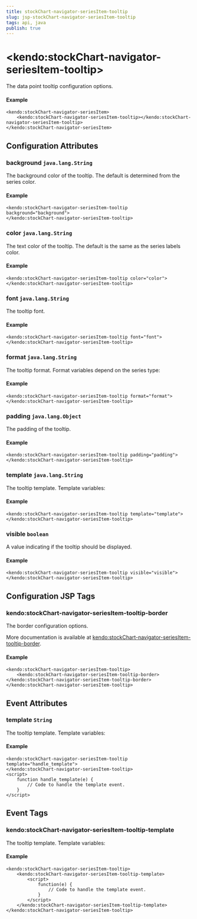 ```yaml
---
title: stockChart-navigator-seriesItem-tooltip
slug: jsp-stockChart-navigator-seriesItem-tooltip
tags: api, java
publish: true
---
```


# \<kendo:stockChart-navigator-seriesItem-tooltip\>

The data point tooltip configuration options.

#### Example
    <kendo:stockChart-navigator-seriesItem>
        <kendo:stockChart-navigator-seriesItem-tooltip></kendo:stockChart-navigator-seriesItem-tooltip>
    </kendo:stockChart-navigator-seriesItem>

## Configuration Attributes

### background `java.lang.String`

The background color of the tooltip. The default is determined from the series color.

#### Example
    <kendo:stockChart-navigator-seriesItem-tooltip background="background">
    </kendo:stockChart-navigator-seriesItem-tooltip>

### color `java.lang.String`

The text color of the tooltip. The default is the same as the series labels color.

#### Example
    <kendo:stockChart-navigator-seriesItem-tooltip color="color">
    </kendo:stockChart-navigator-seriesItem-tooltip>

### font `java.lang.String`

The tooltip font.

#### Example
    <kendo:stockChart-navigator-seriesItem-tooltip font="font">
    </kendo:stockChart-navigator-seriesItem-tooltip>

### format `java.lang.String`

The tooltip format. Format variables depend on the series type:

#### Example
    <kendo:stockChart-navigator-seriesItem-tooltip format="format">
    </kendo:stockChart-navigator-seriesItem-tooltip>

### padding `java.lang.Object`

The padding of the tooltip.

#### Example
    <kendo:stockChart-navigator-seriesItem-tooltip padding="padding">
    </kendo:stockChart-navigator-seriesItem-tooltip>

### template `java.lang.String`

The tooltip template.
Template variables:

#### Example
    <kendo:stockChart-navigator-seriesItem-tooltip template="template">
    </kendo:stockChart-navigator-seriesItem-tooltip>

### visible `boolean`

A value indicating if the tooltip should be displayed.

#### Example
    <kendo:stockChart-navigator-seriesItem-tooltip visible="visible">
    </kendo:stockChart-navigator-seriesItem-tooltip>


##  Configuration JSP Tags

### kendo:stockChart-navigator-seriesItem-tooltip-border

The border configuration options.

More documentation is available at [kendo:stockChart-navigator-seriesItem-tooltip-border](stockchart/navigator-seriesitem-tooltip-border).

#### Example

    <kendo:stockChart-navigator-seriesItem-tooltip>
        <kendo:stockChart-navigator-seriesItem-tooltip-border></kendo:stockChart-navigator-seriesItem-tooltip-border>
    </kendo:stockChart-navigator-seriesItem-tooltip>


## Event Attributes

### template `String`

The tooltip template.
Template variables:


#### Example
    <kendo:stockChart-navigator-seriesItem-tooltip template="handle_template">
    </kendo:stockChart-navigator-seriesItem-tooltip>
    <script>
        function handle_template(e) {
            // Code to handle the template event.
        }
    </script>

## Event Tags

### kendo:stockChart-navigator-seriesItem-tooltip-template

The tooltip template.
Template variables:


#### Example
    <kendo:stockChart-navigator-seriesItem-tooltip>
        <kendo:stockChart-navigator-seriesItem-tooltip-template>
            <script>
                function(e) {
                    // Code to handle the template event.
                }
            </script>
        </kendo:stockChart-navigator-seriesItem-tooltip-template>
    </kendo:stockChart-navigator-seriesItem-tooltip>

 
